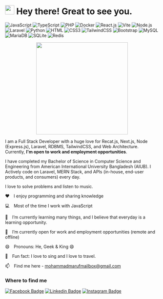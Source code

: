 <h1><img src="https://emojis.slackmojis.com/emojis/images/1531849430/4246/blob-sunglasses.gif?1531849430" width="30"/> Hey there! Great to see you.</h1>

![JavaScript](https://img.shields.io/badge/JavaScript-F7DF1E?style=flat-square&logo=javascript&logoColor=black)
![TypeScript](https://img.shields.io/badge/TypeScript-007ACC?style=flat-square&logo=typescript&logoColor=white)
![PHP](https://img.shields.io/badge/PHP-777BB4?style=flat-square&logo=php&logoColor=white)
![Docker](https://img.shields.io/badge/Docker-0CC1F3?style=flat-square&logo=docker&logoColor=white)
![React.js](https://img.shields.io/badge/React.js-0081CB?style=flat-square&logo=react&logoColor=61DAFB)
![Vite](https://img.shields.io/badge/Vite-593D88?style=flat-square&logo=vite&logoColor=white)
![Node.js](https://img.shields.io/badge/Node.js-43853D?style=flat-square&logo=node.js&logoColor=white)
![Laravel](https://img.shields.io/badge/Laravel-FF2D20?style=flat-square&logo=laravel&logoColor=white)
![Python](https://img.shields.io/badge/Python-3776AB?style=flat-square&logo=python&logoColor=white)
![HTML](https://img.shields.io/badge/HTML5-E34F26?style=flat-square&logo=html5&logoColor=white)
![CSS3](https://img.shields.io/badge/CSS3-1572B6?style=flat-square&logo=css3&logoColor=white)
![TailwindCSS](https://img.shields.io/badge/Tailwind_CSS-38B2AC?style=flat-square&logo=tailwind-css&logoColor=white)
![Bootstrap](https://img.shields.io/badge/Bootstrap-563D7C?style=flat-square&logo=bootstrap&logoColor=white)
![MySQL](https://img.shields.io/badge/MySQL-005C84?style=flat-square&logo=mysql&logoColor=white)
![MariaDB](https://img.shields.io/badge/MariaDB-003545?style=flat-square&logo=mariadb&logoColor=white)
![SQLite](https://img.shields.io/badge/SQLite-07405E?style=flat-square&logo=sqlite&logoColor=white)
![Redis](https://img.shields.io/badge/redis-%23DD0031.svg?&style=flat-square&logo=redis&logoColor=white)


<p align="center"><img src="https://raw.githubusercontent.com/Maruf-Mia/Maruf-Mia/main/Codding%20Image.gif " width="300"/></p>



I am a Full Stack Developer with a huge love for Recat.js, Next.js, Node (Express.js), Laravel, RDBMS, TailwindCSS, and Web Architecture. Currently, **I'm open to work and employment opportunities**.

I have completed my Bachelor of Science in Computer Science and Engineering from American International University Bangladesh (AIUB). I Actively code on Laravel, MERN Stack, and APIs (in-house, end-user products, and consumers) every day.

I love to solve problems and listen to music.

:hearts:&emsp;I enjoy programming and sharing knowledge

:computer:&emsp;Most of the time I work with JavaScript

🌱&emsp;I’m currently learning many things, and I believe that everyday is a learning opportunity.

👯&emsp;I’m currently open for work and employment opportunities (remote and offline)

😄&emsp;Pronouns: He, Geek & King 😄

:partying_face:&emsp;Fun fact: I love to sing and I love to travel.

📫&emsp;Find me here - mohammadmarufmailbox@gmail.com



### Where to find me

[![Facebook Badge](https://img.shields.io/badge/Facebook-1877F2?style=for-the-badge&logo=facebook&logoColor=white)](https://facebook.com/MohammadMarufMiaOfficial/) [![Linkedin Badge](https://img.shields.io/badge/LinkedIn-0077B5?style=for-the-badge&logo=linkedin&logoColor=white)](https://www.linkedin.com/in/marufmia84/) [![Instagram Badge](https://img.shields.io/badge/Instagram-E4405F?style=for-the-badge&logo=instagram&logoColor=white)](https://instagram.com/maruf_mia40/)
